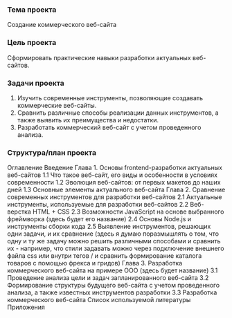 ### Тема проекта ###
Создание коммерческого веб-сайта

### Цель проекта ###
Сформировать практические навыки разработки актуальных веб-сайтов.

### Задачи проекта ###
1. Изучить современные инструменты, позволяющие создавать коммерческие веб-сайты.
2. Сравнить различные способы реализации данных инструментов, а также выявить их преимущества и недостатки.
3. Разработать коммерческий веб-сайт с учетом проведенного анализа.

### Структура/план проекта ###
Оглавление
Введение
Глава 1. Основы frontend-разработки актуальных веб-сайтов 
1.1 Что такое веб-сайт, его виды и особенности в условиях современности
1.2 Эволюция веб-сайтов: от первых макетов до наших дней
1.3 Основные элементы актуального веб-сайта
Глава 2. Сравнение современных инструментов для разработки веб-сайтов
2.1 Актуальные инструменты, используемые для разработки веб-сайтов
2.2 Веб-верстка HTML + CSS
2.3 Возможности JavaScript на основе выбранного фреймворка (здесь будет его название)
2.4 Основы Node.js и инструменты сборки кода
2.5 Выявление инструментов, решающих одни задачи, и их сравнение (здесь я думаю поразмышлять о том, что одну и ту же задачу можно решить различными способами и сравнить их - например, что стили задавать можно через подключение внешнего файла css или внутри тегов / и сравнить формирование каталога товаров с помощью фрекса и гридов)
Глава 3. Разработка коммерческого веб-сайта на примере ООО (здесь будет название) 
3.1 Проведение анализа цели и задач запланированного веб-сайта
3.2 Формирование структуры будущего веб-сайта с учетом проведенного анализа, а также известных инструментов разработки
3.3 Разработка коммерческого веб-сайта
Список используемой литературы
Приложения

